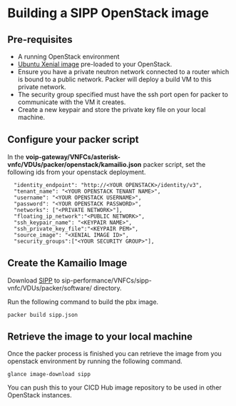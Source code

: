 # Building a SIPP OpenStack image

## Pre-requisites

* A running OpenStack environment
* [Ubuntu Xenial image](http://cloud-images.ubuntu.com/xenial/current/xenial-server-cloudimg-amd64-disk1.img) pre-loaded to your OpenStack.
* Ensure you have a private neutron network connected to a router which is bound to a public network. Packer will deploy a build VM to this private network.
* The security group specified must have the ssh port open for packer to communicate with the VM it creates. 
* Create a new keypair and store the private key file on your local machine. 

## Configure your packer script

In the **voip-gateway/VNFCs/asterisk-vnfc/VDUs/packer/openstack/kamailio.json** packer script, set the following ids from your openstack deployment.

```
  "identity_endpoint": "http://<YOUR OPENSTACK>/identity/v3",
  "tenant_name": "<YOUR OPENSTACK TENANT NAME>",
  "username": "<YOUR OPENSTACK USERNAME>",
  "password": "<YOUR OPENSTACK PASSWORD>",
  "networks": ["<PRIVATE NETWORK>"],
  "floating_ip_network":"<PUBLIC NETWORK>",
  "ssh_keypair_name": "<KEYPAIR NAME>",
  "ssh_private_key_file":"<KEYPAIR PEM>", 
  "source_image": "<XENIAL IMAGE ID>",
  "security_groups":["<YOUR SECURITY GROUP>"],
```

## Create the Kamailio Image

Download [SIPP](https://github.com/SIPp/sipp/releases/download/v3.5.2/sipp-3.5.2.tar.gz) to sip-performance/VNFCs/sipp-vnfc/VDUs/packer/software/ directory.

Run the following command to build the pbx image.

```
packer build sipp.json
```

## Retrieve the image to your local machine

Once the packer process is finished you can retrieve the image from you openstack environment by running the following command. 

```
glance image-download sipp
```

You can push this to your CICD Hub image repository to be used in other OpenStack instances.
